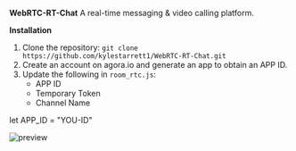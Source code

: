 **WebRTC-RT-Chat**
A real-time messaging & video calling platform.

**Installation**
1. Clone the repository: `git clone https://github.com/kylestarrett1/WebRTC-RT-Chat.git`
2. Create an account on agora.io and generate an app to obtain an APP ID.
3. Update the following in `room_rtc.js`: 
    - APP ID
    - Temporary Token
    - Channel Name

let APP_ID = "YOU-ID"


![preview](https://github.com/kylestarrett1/WebRTC-RT-Chat/assets/48605044/6a188cf6-9612-4b04-8f35-177d2c87efb6)
